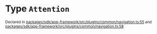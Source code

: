 # Type `Attention`
<sub>Declared in [packages/sdk/app-framework/src/plugins/common/navigation.ts:55](https://github.com/dxos/dxos/blob/a81c792ef/packages/sdk/app-framework/src/plugins/common/navigation.ts#L55) and [packages/sdk/app-framework/src/plugins/common/navigation.ts:58](https://github.com/dxos/dxos/blob/a81c792ef/packages/sdk/app-framework/src/plugins/common/navigation.ts#L58)</sub>






